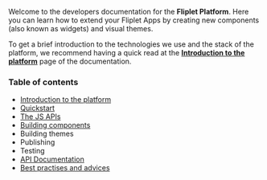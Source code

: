 Welcome to the developers documentation for the **Fliplet Platform**. Here you can learn how to extend your Fliplet Apps by creating new components (also known as widgets) and visual themes.

To get a brief introduction to the technologies we use and the stack of the platform, we recommend having a quick read at the **[Introduction to the platform](Introduction.md)** page of the documentation.

### Table of contents

- [Introduction to the platform](Introduction.md)
- [Quickstart](Quickstart.md)
- [The JS APIs](JS-APIs.md)
- [Building components](Building-components.md)
- Building themes
- Publishing
- Testing
- [API Documentation](API-Documentation.md)
- [Best practises and advices](Best-practises.md)